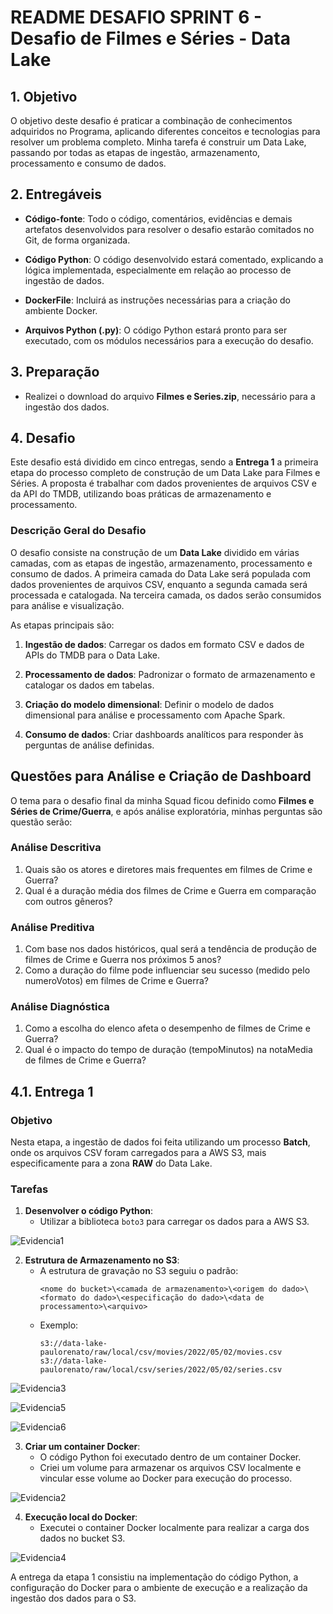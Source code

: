 # README DESAFIO SPRINT 6 - Desafio de Filmes e Séries - Data Lake

## 1. Objetivo

O objetivo deste desafio é praticar a combinação de conhecimentos adquiridos no Programa, aplicando diferentes conceitos e tecnologias para resolver um problema completo. Minha tarefa é construir um Data Lake, passando por todas as etapas de ingestão, armazenamento, processamento e consumo de dados.

## 2. Entregáveis

- **Código-fonte**: Todo o código, comentários, evidências e demais artefatos desenvolvidos para resolver o desafio estarão comitados no Git, de forma organizada.
  
- **Código Python**: O código desenvolvido estará comentado, explicando a lógica implementada, especialmente em relação ao processo de ingestão de dados.

- **DockerFile**: Incluirá as instruções necessárias para a criação do ambiente Docker.

- **Arquivos Python (.py)**: O código Python estará pronto para ser executado, com os módulos necessários para a execução do desafio.

## 3. Preparação

- Realizei o download do arquivo **Filmes e Series.zip**, necessário para a ingestão dos dados.

## 4. Desafio

Este desafio está dividido em cinco entregas, sendo a **Entrega 1** a primeira etapa do processo completo de construção de um Data Lake para Filmes e Séries. A proposta é trabalhar com dados provenientes de arquivos CSV e da API do TMDB, utilizando boas práticas de armazenamento e processamento.

### Descrição Geral do Desafio

O desafio consiste na construção de um **Data Lake** dividido em várias camadas, com as etapas de ingestão, armazenamento, processamento e consumo de dados. A primeira camada do Data Lake será populada com dados provenientes de arquivos CSV, enquanto a segunda camada será processada e catalogada. Na terceira camada, os dados serão consumidos para análise e visualização.

As etapas principais são:

1. **Ingestão de dados**: Carregar os dados em formato CSV e dados de APIs do TMDB para o Data Lake.
  
2. **Processamento de dados**: Padronizar o formato de armazenamento e catalogar os dados em tabelas.
  
3. **Criação do modelo dimensional**: Definir o modelo de dados dimensional para análise e processamento com Apache Spark.
  
4. **Consumo de dados**: Criar dashboards analíticos para responder às perguntas de análise definidas.

## Questões para Análise e Criação de Dashboard

O tema para o desafio final da minha Squad ficou definido como **Filmes e Séries de Crime/Guerra**, e após análise exploratória, minhas perguntas são questão serão:

### Análise Descritiva
1. Quais são os atores e diretores mais frequentes em filmes de Crime e Guerra?
2. Qual é a duração média dos filmes de Crime e Guerra em comparação com outros gêneros?

### Análise Preditiva
1. Com base nos dados históricos, qual será a tendência de produção de filmes de Crime e Guerra nos próximos 5 anos?
2. Como a duração do filme pode influenciar seu sucesso (medido pelo numeroVotos) em filmes de Crime e Guerra?

### Análise Diagnóstica
1. Como a escolha do elenco afeta o desempenho de filmes de Crime e Guerra?
1. Qual é o impacto do tempo de duração (tempoMinutos) na notaMedia de filmes de Crime e Guerra?

## 4.1. Entrega 1

### Objetivo

Nesta etapa, a ingestão de dados foi feita utilizando um processo **Batch**, onde os arquivos CSV foram carregados para a AWS S3, mais especificamente para a zona **RAW** do Data Lake.

### Tarefas

1. **Desenvolver o código Python**:
   - Utilizar a biblioteca `boto3` para carregar os dados para a AWS S3.

![Evidencia1](../Evidências/Evidencia%20Desafio%20-%20Sprint%206%20up%20(3).png)

2. **Estrutura de Armazenamento no S3**:
   - A estrutura de gravação no S3 seguiu o padrão:
     ```
     <nome do bucket>\<camada de armazenamento>\<origem do dado>\<formato do dado>\<especificação do dado>\<data de processamento>\<arquivo>
     ```
   - Exemplo:
     ```
     s3://data-lake-paulorenato/raw/local/csv/movies/2022/05/02/movies.csv
     s3://data-lake-paulorenato/raw/local/csv/series/2022/05/02/series.csv
     ```

![Evidencia3](../Evidências/Evidencias%20Desafio%20-%20Sprint%206%20(1).png)

![Evidencia5](../Evidências/Evidencia%20Desafio%20-%20Sprint%206%20up%20(1).png)

![Evidencia6](../Evidências/Evidencia%20Desafio%20-%20Sprint%206%20up%20(2).png)

3. **Criar um container Docker**:
   - O código Python foi executado dentro de um container Docker.
   - Criei um volume para armazenar os arquivos CSV localmente e vincular esse volume ao Docker para execução do processo.

![Evidencia2](../Evidências/Evidencias%20Desafio%20-%20Sprint%206%20(2).png)

4. **Execução local do Docker**:
   - Executei o container Docker localmente para realizar a carga dos dados no bucket S3.

![Evidencia4](../Evidências/Evidencia%20Desafio%20-%20Sprint%206%20up.png)

A entrega da etapa 1 consistiu na implementação do código Python, a configuração do Docker para o ambiente de execução e a realização da ingestão dos dados para o S3.